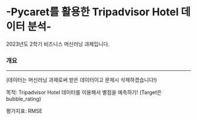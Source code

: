 # -Pycaret를 활용한 Tripadvisor Hotel 데이터 분석-
2023년도 2학기 비즈니스 머신러닝 과제입니다.

### 개요
____
(데이터는 머신러닝 과제로써 받은 데이터이고 문제시 삭제하겠습니다!)


목적: Tripadvisor Hotel 데이터를 이용해서 별점을 예측하기! (Target은 bubble_rating)


평가지표: RMSE
